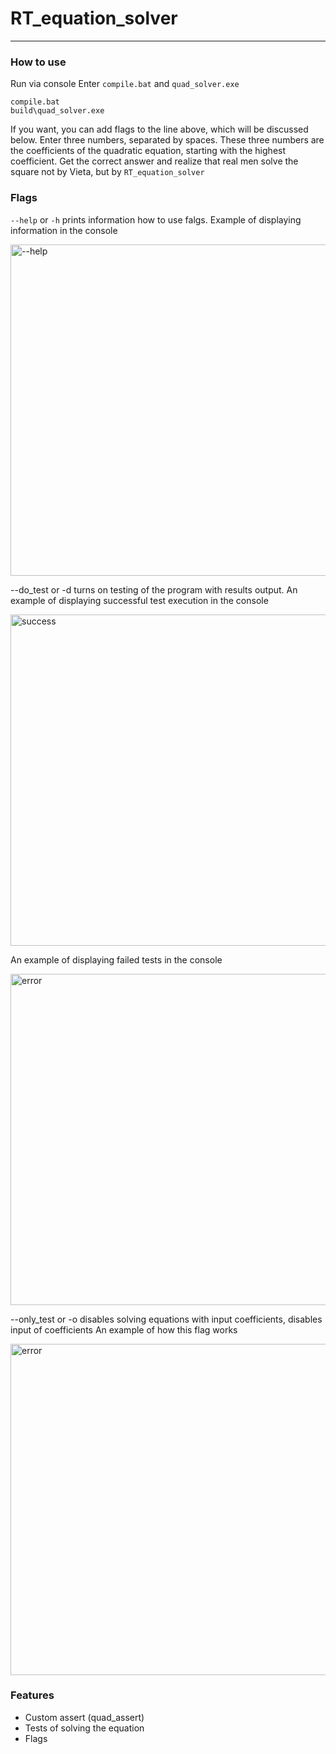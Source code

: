 # RT_equation_solver
-----------

### How to use
Run via console
Enter ```compile.bat``` and ```quad_solver.exe```
```shell
compile.bat
build\quad_solver.exe
```

If you want, you can add flags to the line above, which will be discussed below.
Enter three numbers, separated by spaces.
These three numbers are the coefficients of the quadratic equation, starting with the highest coefficient.
Get the correct answer and realize that real men solve the square not by Vieta, but by `RT_equation_solver`

### Flags
`--help` or `-h` prints information how to use falgs.
Example of displaying information in the console

<img width="530" alt="--help" src="https://github.com/user-attachments/assets/34d9fbbb-5b30-4fe9-b353-edf52ee5dc8f">

--do_test or -d turns on testing of the program with results output.
An example of displaying successful test execution in the console

<img width="530" alt="success" src="https://github.com/user-attachments/assets/5d518d6f-65b2-441d-8a89-f8f7d7ad39af">

An example of displaying failed tests in the console

<img width="530" alt="error" src="https://github.com/user-attachments/assets/f5d2cffc-5dd3-4743-abe8-f189aba206ec">

--only_test or -o disables solving equations with input coefficients, disables input of coefficients
An example of how this flag works

<img width="530" alt="error" src="https://github.com/user-attachments/assets/d6446f1b-3444-400b-a3c7-73a2ff0a66f5">

### Features
- Custom assert (quad_assert)
- Tests of solving the equation
- Flags
